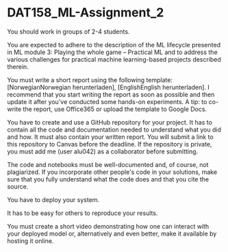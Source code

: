# DAT158_ML-Assignment_2

You should work in groups of 2-4 students.

You are expected to adhere to the description of the ML lifecycle presented in ML module 3: Playing the whole game – Practical ML and to address the various challenges for practical machine learning-based projects described therein.

You must write a short report using the following template: [NorwegianNorwegian herunterladen], [EnglishEnglish herunterladen].
I recommend that you start writing the report as soon as possible and then update it after you've conducted some hands-on experiments.
A tip: to co-write the report, use Office365 or upload the template to Google Docs.

You have to create and use a GitHub repository for your project. It has to contain all the code and documentation needed to understand what you did and how. 
It must also contain your written report.
You will submit a link to this repository to Canvas before the deadline. 
If the repository is private, you must add me (user alu042) as a collaborator before submitting.

The code and notebooks must be well-documented and, of course, not plagiarized.
If you incorporate other people's code in your solutions, make sure that you fully understand what the code does and that you cite the source.

You have to deploy your system.

It has to be easy for others to reproduce your results.

You must create a short video demonstrating how one can interact with your deployed model or, alternatively and even better, make it available by hosting it online.
